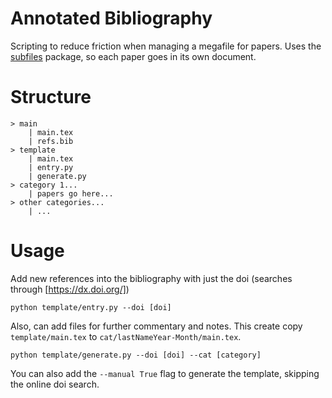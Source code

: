 # Annotated Bibliography

Scripting to reduce friction when managing a megafile for papers.
Uses the [subfiles](https://ctan.org/pkg/subfiles?lang=en) package, so each paper goes in its own document.

# Structure

```
> main
    | main.tex
    | refs.bib
> template
    | main.tex
    | entry.py
    | generate.py
> category 1... 
    | papers go here...
> other categories...
    | ...
```

# Usage

Add new references into the bibliography with just the doi (searches through [https://dx.doi.org/])
```
python template/entry.py --doi [doi]
```

Also, can add files for further commentary and notes.
This create copy `template/main.tex` to `cat/lastNameYear-Month/main.tex`.
```
python template/generate.py --doi [doi] --cat [category]
```

You can also add the `--manual True` flag to generate the template, skipping the online doi search.
